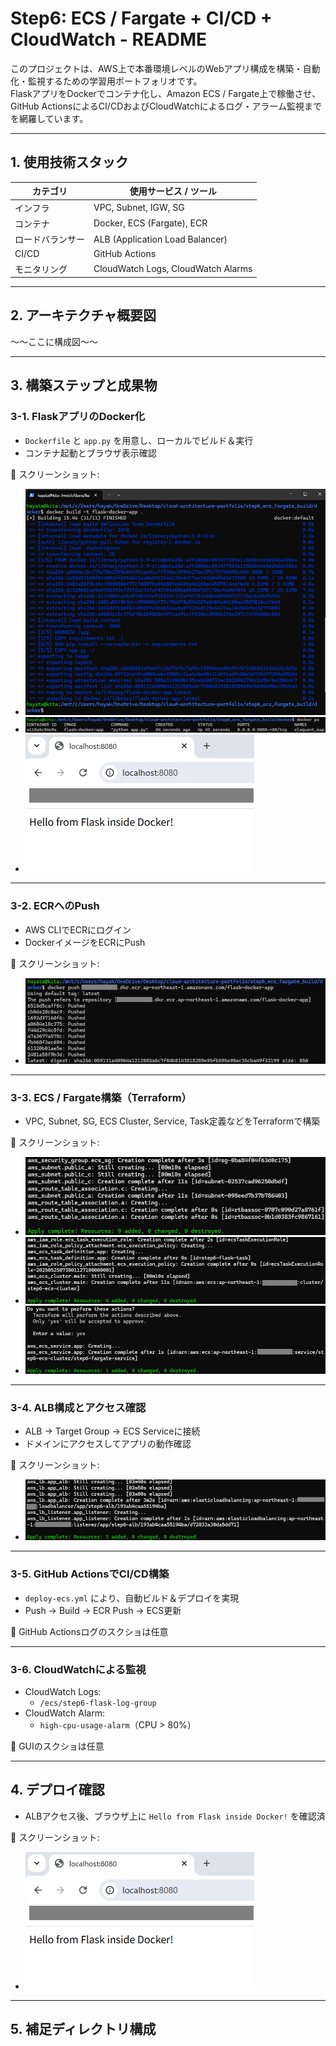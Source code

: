 # Step6: ECS / Fargate + CI/CD + CloudWatch - README

このプロジェクトは、AWS上で本番環境レベルのWebアプリ構成を構築・自動化・監視するための学習用ポートフォリオです。  
FlaskアプリをDockerでコンテナ化し、Amazon ECS / Fargate上で稼働させ、GitHub ActionsによるCI/CDおよびCloudWatchによるログ・アラーム監視までを網羅しています。

---

## 1. 使用技術スタック

| カテゴリ     | 使用サービス / ツール                    |
|------------|----------------------------------------|
| インフラ     | VPC, Subnet, IGW, SG                   |
| コンテナ     | Docker, ECS (Fargate), ECR             |
| ロードバランサー | ALB (Application Load Balancer)      |
| CI/CD      | GitHub Actions                          |
| モニタリング | CloudWatch Logs, CloudWatch Alarms     |

---

## 2. アーキテクチャ概要図

～～ここに構成図～～

---

## 3. 構築ステップと成果物

### 3-1. FlaskアプリのDocker化

- `Dockerfile` と `app.py` を用意し、ローカルでビルド＆実行
- コンテナ起動とブラウザ表示確認

📸 スクリーンショット:
- ![docker build](step6_docker_build.png)
- ![docker run](step6_docker_run.png)
- ![ブラウザ表示確認](step6_browser_access.png)

---

### 3-2. ECRへのPush

- AWS CLIでECRにログイン
- DockerイメージをECRにPush

📸 スクリーンショット:
- ![ECR Push](step6_ecr_push.png)

---

### 3-3. ECS / Fargate構築（Terraform）

- VPC, Subnet, SG, ECS Cluster, Service, Task定義などをTerraformで構築

📸 スクリーンショット:
- ![VPC + SG](step6_ecs_vpc_sg.png)
- ![ECS Cluster](step6_ecs_cluster.png)
- ![Task Running](step6_ecs_task_running.png)

---

### 3-4. ALB構成とアクセス確認

- ALB → Target Group → ECS Serviceに接続
- ドメインにアクセスしてアプリの動作確認

📸 スクリーンショット:
- ![ALBアクセス](step6_alb_access.png)

---

### 3-5. GitHub ActionsでCI/CD構築

- `deploy-ecs.yml` により、自動ビルド＆デプロイを実現
- Push → Build → ECR Push → ECS更新

📘 GitHub Actionsログのスクショは任意

---

### 3-6. CloudWatchによる監視

- CloudWatch Logs:
  - `/ecs/step6-flask-log-group`
- CloudWatch Alarm:
  - `high-cpu-usage-alarm`（CPU > 80%）

📘 GUIのスクショは任意

---

## 4. デプロイ確認

- ALBアクセス後、ブラウザ上に `Hello from Flask inside Docker!` を確認済

📸 スクリーンショット:
- ![最終確認](step6_browser_access.png)

---

## 5. 補足ディレクトリ構成

